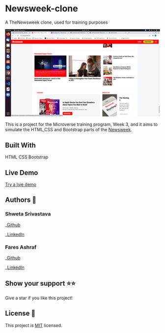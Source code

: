 # Newsweek-clone

A TheNewsweek clone, used for training purposes

![Screenshot-of-live-demo](./assets/newsweek.png)

This is a project for the Microverse training program, Week 3, and it aims to simulate the HTML,CSS and Bootstrap parts of the [Newsweek](https://newsweek.com/).

## Built With

HTML
CSS
Bootstrap

## Live Demo

[Try a lıve demo](https://vidhishweta01.github.io/Newsweek-clone/)

## Authors 👤

### Shweta Srivastava

_[Github](https://github.com/vidhishweta01)

_[LinkedIn](http://linkedin.com/in/shweta-s-15a57070)

### Fares Ashraf

_[Github]( https://github.com/ashraffares/http-ashraffares.github.io-)

_[LinkedIn](https://www.linkedin.com/in/fares-ashraf-382a35176/)

## Show your support ⭐️⭐️

Give a star if you like this project!

## License 📝
This project is [MIT](https://www.mit.edu/~amini/LICENSE.md) licensed.
